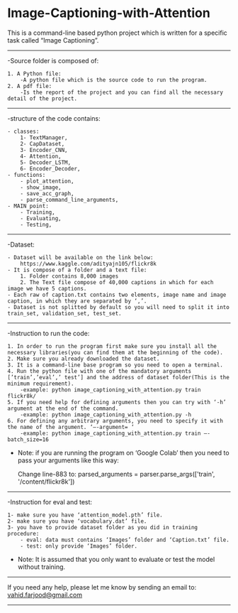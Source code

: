 # Image-Captioning-with-Attention


This is a command-line based python project which is written for a specific task called “Image Captioning”.




------------------------------------------------------------------------------------------------
-Source folder is composed of:

	1. A Python file: 
		-A python file which is the source code to run the program.
	2. A pdf file: 
		-Is the report of the project and you can find all the necessary detail of the project.

------------------------------------------------------------------------------------------------
-structure of the code contains:

	- classes:
		1- TextManager,
		2- CapDataset,
		3- Encoder_CNN,
		4- Attention,
		5- Decoder_LSTM,
		6- Encoder_Decoder,
	- functions:
		- plot_attention,
		- show_image,
		- save_acc_graph,
		- parse_command_line_arguments,
	- MAIN point:
		- Training,
		- Evaluating,
		- Testing,

------------------------------------------------------------------------------------------------
-Dataset:	

	- Dataset will be available on the link below: 
		https://www.kaggle.com/adityajn105/flickr8k
	- It is compose of a folder and a text file:
		1. Folder contains 8,000 images
		2. The Text file compose of 40,000 captions in which for each image we have 5 captions.
	- Each raw of caption.txt contains two elements, image name and image caption, in which they are separated by ‘,’.
	- Dataset is not splitted by default so you will need to split it into train_set, validation_set, test_set.

------------------------------------------------------------------------------------------------
-Instruction to run the code:

	1. In order to run the program first make sure you install all the necessary libraries(you can find them at the beginning of the code).
	2. Make sure you already downloaded the dataset.
	3. It is a command-line base program so you need to open a terminal.
	4. Run the python file with one of the mandatory arguments [’train’,’eval’,’ test’] and the address of dataset folder(This is the minimum requirement).
		-example: python image_captioning_with_attention.py train flickr8k/
	5. If you need help for defining arguments then you can try with ‘-h’ argument at the end of the command.
		-example: python image_captioning_with_attention.py -h
	6. For defining any arbitrary arguments, you need to specify it with the name of the argument. ‘—-argument= ‘
		-example: python image_captioning_with_attention.py train —-batch_size=16

* Note: if you are running the program on ‘Google Colab’ then you need to pass your arguments like this way:
	
	Change line-883 to: 	parsed_arguments = parser.parse_args(['train', '/content/flickr8k'])

------------------------------------------------------------------------------------------------
-Instruction for eval and test:

	1- make sure you have ‘attention_model.pth’ file.
	2- make sure you have ‘vocabulary.dat’ file.
	3- you have to provide dataset folder as you did in training procedure:
		- eval: data must contains ‘Images’ folder and ‘Caption.txt’ file.
		- test: only provide ‘Images’ folder.

* Note: It is assumed that you only want to evaluate or test the model without training.

------------------------------------------------------------------------------------------------

If you need any help, please let me know by sending an email to: vahid.farjood@gmail.com

------------------------------------------------------------------------------------------------



